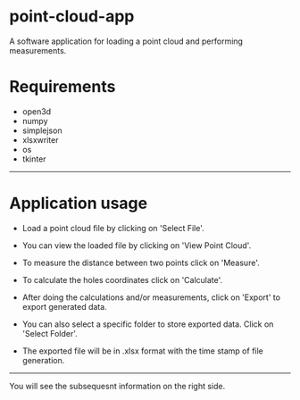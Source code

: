 # point-cloud-app
A software application for loading a point cloud and performing measurements.

# Requirements
- open3d
- numpy
- simplejson
- xlsxwriter
- os
- tkinter
______________________________________________________________________________________

# Application usage

- Load a point cloud file by clicking on 'Select File'.

- You can view the loaded file by clicking on 'View Point Cloud'.

- To measure the distance between two points click on 'Measure'.

- To calculate the holes coordinates click on 'Calculate'.

- After doing the calculations and/or measurements, click on 'Export' to export generated data.

- You can also select a specific folder to store exported data. Click on 'Select Folder'.

- The exported file will be in .xlsx format with the time stamp of file generation.
_____________________________________________________________

You will see the subsequesnt information on the right side.
